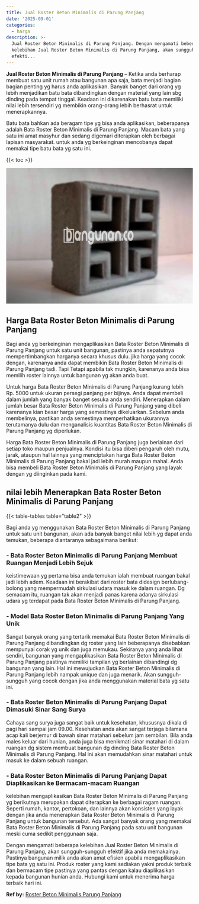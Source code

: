 ```yaml
---
title: Jual Roster Beton Minimalis di Parung Panjang
date: '2025-09-01'
categories:
  - harga
description: >-
  Jual Roster Beton Minimalis di Parung Panjang. Dengan mengamati beberapa
  kelebihan Jual Roster Beton Minimalis di Parung Panjang, akan sungguh-sungguh
  efekti...
---
```


**Jual Roster Beton Minimalis di Parung Panjang** – Ketika anda berharap membuat satu unit rumah atau bangunan apa saja, bata menjadi bagian bagian penting yg harus anda aplikasikan. Banyak banget dari orang yg lebih menjadikan batu bata dibandingkan dengan material yang lain sbg dinding pada tempat tinggal. Keadaan ini dikarenakan batu bata memiliki nilai lebih tersendiri yg membikin orang-orang lebih berhasrat untuk menerapkannya.

Batu bata bahkan ada beragam tipe yg bisa anda aplikasikan, beberapanya adalah Bata Roster Beton Minimalis di Parung Panjang. Macam bata yang satu ini amat masyhur dan sedang digemari diterapkan oleh berbagai lapisan masyarakat. untuk anda yg berkeinginan mencobanya dapat memakai tipe batu bata yg satu ini.

{{< toc >}}

![Jual Roster Beton Minimalis di Parung Panjang](/images/bata-roster-minimalis-20.png)

## Harga Bata Roster Beton Minimalis di Parung Panjang

Bagi anda yg berkeinginan mengaplikasikan Bata Roster Beton Minimalis di Parung Panjang untuk satu unit bangunan, pastinya anda sepatutnya mempertimbangkan harganya secara khusus dulu. jika harga yang cocok dengan, karenanya anda dapat membikin Bata Roster Beton Minimalis di Parung Panjang tadi. Tapi Tetapi apabila tak mungkin, karenanya anda bisa memilih roster lainnya untuk bangunan yg akan anda buat.

Untuk harga Bata Roster Beton Minimalis di Parung Panjang kurang lebih Rp. 5000 untuk ukuran persegi panjang per bijinya. Anda dapat membeli dalam jumlah yang banyak banget sesuka anda sendiri. Menerapkan dalam jumlah besar Bata Roster Beton Minimalis di Parung Panjang yang dibeli karenanya kian besar harga yang semestinya dikeluarkan. Sebelum anda membelinya, pastikan anda semestinya memperhatikan ukurannya terutamanya dulu dan menganalisis kuantitas Bata Roster Beton Minimalis di Parung Panjang yg diperlukan.

Harga Bata Roster Beton Minimalis di Parung Panjang juga berlainan dari setiap toko maupun penjualnya. Kondisi itu bisa diberi pengaruh oleh mutu, jarak, ataupun hal lainnya yang menciptakan harga Bata Roster Beton Minimalis di Parung Panjang bakal jadi lebih murah maupun mahal. Anda bisa membeli Bata Roster Beton Minimalis di Parung Panjang yang layak dengan yg diinginkan pada kami.

## nilai lebih Menerapkan Bata Roster Beton Minimalis di Parung Panjang

{{< table-tables table="table2" >}}

Bagi anda yg menggunakan Bata Roster Beton Minimalis di Parung Panjang untuk satu unit bangunan, akan ada banyak banget nilai lebih yg dapat anda temukan, beberapa diantaranya sebagaimana berikut:

### \- Bata Roster Beton Minimalis di Parung Panjang Membuat Ruangan Menjadi Lebih Sejuk

keistimewaan yg pertama bisa anda temukan ialah membuat ruangan bakal jadi lebih adem. Keadaan ini berakibat dari roster bata didesign berlubang-bolong yang mempermudah sirkulasi udara masuk ke dalam ruangan. Dg semacam itu, ruangan tak akan menjadi panas karena adanya sirkulasi udara yg terdapat pada Bata Roster Beton Minimalis di Parung Panjang.

### \- Model Bata Roster Beton Minimalis di Parung Panjang Yang Unik

Sangat banyak orang yang tertarik memakai Bata Roster Beton Minimalis di Parung Panjang dibandingkan dg roster yang lain beberapanya disebabkan mempunyai corak yg unik dan juga memukau. Sekiranya yang anda lihat sendiri, bangunan yang mengaplikasikan Bata Roster Beton Minimalis di Parung Panjang pastinya memiliki tampilan yg berlainan dibandingi dg bangunan yang lain. Hal ini mewujudkan Bata Roster Beton Minimalis di Parung Panjang lebih nampak unique dan juga menarik. Akan sungguh-sungguh yang cocok dengan jika anda menggunakan material bata yg satu ini.

### \- Bata Roster Beton Minimalis di Parung Panjang Dapat Dimasuki Sinar Sang Surya

Cahaya sang surya juga sangat baik untuk kesehatan, khususnya dikala di pagi hari sampai jam 09.00. Kesehatan anda akan sangat terjaga bilamana acap kali berjemur di bawah sinar matahari sebelum jam sembilan. Bila anda males keluar dari hunian, anda juga bisa menikmati sinar matahari di dalam ruangan dg sistem membuat bangunan dg dinding Bata Roster Beton Minimalis di Parung Panjang. Hal ini akan memudahkan sinar matahari untuk masuk ke dalam sebuah ruangan.

### \- Bata Roster Beton Minimalis di Parung Panjang Dapat Diaplikasikan ke Bermacam-macam Ruangan

kelebihan mengaplikasikan Bata Roster Beton Minimalis di Parung Panjang yg berikutnya merupakan dapat diterapkan ke berbagai ragam ruangan. Seperti rumah, kantor, pertokoan, dan lainnya akan konsisten yang layak dengan jika anda menerapkan Bata Roster Beton Minimalis di Parung Panjang untuk bangunan tersebut. Ada sangat banyak orang yang memakai Bata Roster Beton Minimalis di Parung Panjang pada satu unit bangunan meski cuma sedikit penggunaan saja.

Dengan mengamati beberapa kelebihan Jual Roster Beton Minimalis di Parung Panjang, akan sungguh-sungguh efektif jika anda memakainya. Pastinya bangunan milik anda akan amat efisien apabila mengaplikasikan tipe bata yg satu ini. Produk roster yang kami sediakan yakni produk terbaik dan bermacam tipe pastinya yang pantas dengan kalau diaplikasikan kepada bangunan hunian anda. Hubungi kami untuk menerima harga terbaik hari ini.

**Ref by:** [Roster Beton Minimalis Parung Panjang](https://id.wikipedia.org/wiki/Roster)

